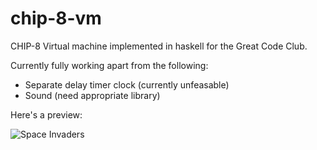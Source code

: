 chip-8-vm
=========

CHIP-8 Virtual machine implemented in haskell for the Great Code Club.

Currently fully working apart from the following:

* Separate delay timer clock (currently unfeasable)
* Sound (need appropriate library)

Here's a preview:

![Space Invaders](http://i.imgur.com/mRNU7xb.jpg)